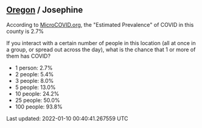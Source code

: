 
## [Oregon](/united-states/oregon) / Josephine

According to [MicroCOVID.org](http://microcovid.org),
the "Estimated Prevalence" of COVID in this county is 2.7%

If you interact with a certain number of people in this location
(all at once in a group, or spread out across the day), what is the chance that
1 or more of them has COVID?

- 1 person: 2.7%
- 2 people: 5.4%
- 3 people: 8.0%
- 5 people: 13.0%
- 10 people: 24.2%
- 25 people: 50.0%
- 100 people: 93.8%

Last updated: 2022-01-10 00:40:41.267559 UTC
